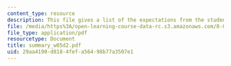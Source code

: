 ```yaml
---
content_type: resource
description: This file gives a list of the expectations from the students in the examination.
file: /media/https%3A/open-learning-course-data-rc.s3.amazonaws.com/8-02-physics-ii-electricity-and-magnetism-spring-2007/29aa4190d8184fefa56498b77a3507e1_summary_w05d2.pdf
file_type: application/pdf
resourcetype: Document
title: summary_w05d2.pdf
uid: 29aa4190-d818-4fef-a564-98b77a3507e1
---
```

